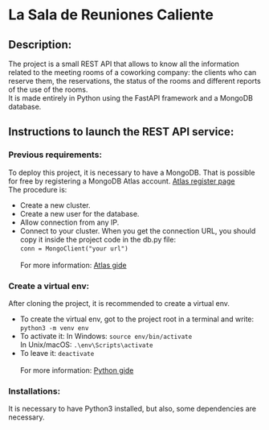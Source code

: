 # La Sala de Reuniones Caliente

 ## Description:
The project is a small REST API that allows to know all the information related to the meeting rooms of a coworking company: the clients who can reserve them, the reservations, the status of the rooms and different reports of the use of the rooms.<br/>
It is made entirely in Python using the FastAPI framework and a MongoDB database.

## Instructions to launch the REST API service:
### Previous requirements:
To deploy this project, it is necessary to have a MongoDB. That is possible for free by registering a MongoDB Atlas account.
[Atlas register page](https://www.mongodb.com/cloud/atlas/register)<br/>
The procedure is:
- Create a new cluster.<br/>
- Create a new user for the database.<br/>
- Allow connection from any IP.<br/>
- Connect to your cluster. When you get the connection URL, you should copy it inside the project code in the db.py file:<br/>
  ```conn = MongoClient("your url")```<br/><br/>
For more information: [Atlas gide](https://www.mongodb.com/docs/guides/atlas/cluster/)
### Create a virtual env:
After cloning the project, it is recommended to create a virtual env.<br/>
- To create the virtual env, got to the project root in a terminal and write:<br/>
  ```python3 -m venv env```<br/>
- To activate it:
  In Windows:
  ```source env/bin/activate```<br/>
  In Unix/macOS:
  ```.\env\Scripts\activate```<br/>
- To leave it:
  ```deactivate```<br/><br/>
For more information: [Python gide](https://packaging.python.org/en/latest/guides/installing-using-pip-and-virtual-environments/#creating-a-virtual-environment)
### Installations:
It is necessary to have Python3 installed, but also, some dependencies are necessary.<br/>

